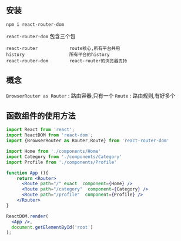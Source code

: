 ## 安装

`npm i react-router-dom`

`react-router-dom` 包含三个包


```
react-router            route核心,所有平台共用
history                 所有平台的history
react-router-dom        react-router的浏览器支持
```

## 概念

`BrowserRouter as Router`  : 路由容器,只有一个
`Route`                    : 路由规则,有好多个

## 函数组件的使用方法

```jsx
import React from 'react';
import ReactDOM from 'react-dom';
import {BrowserRouter as Router,Route} from 'react-router-dom'

import Home from './components/Home'
import Category from './components/Category'
import Profile from './components/Profile'

function App (){
    return <Router>
      <Route path="/" exact  component={Home} />
      <Route path="/category"  component={Category} />
      <Route path="/profile"  component={Profile} />
    </Router>
}

ReactDOM.render(
  <App />,
  document.getElementById('root')
);

```